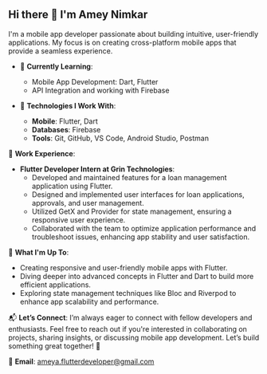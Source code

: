 ## Hi there 👋 I'm Amey Nimkar

I'm a mobile app developer passionate about building intuitive, user-friendly applications. My focus is on creating cross-platform mobile apps that provide a seamless experience.

- 🌱 **Currently Learning**:
  - Mobile App Development: Dart, Flutter
  - API Integration and working with Firebase

- 🔧 **Technologies I Work With**:
  - **Mobile**: Flutter, Dart
  - **Databases**: Firebase
  - **Tools**: Git, GitHub, VS Code, Android Studio, Postman

💼 **Work Experience**:
- **Flutter Developer Intern at Grin Technologies**:
  - Developed and maintained features for a loan management application using Flutter.
  - Designed and implemented user interfaces for loan applications, approvals, and user management.
  - Utilized GetX and Provider for state management, ensuring a responsive user experience.
  - Collaborated with the team to optimize application performance and troubleshoot issues, enhancing app stability and user satisfaction.

🚀 **What I'm Up To**:
- Creating responsive and user-friendly mobile apps with Flutter.
- Diving deeper into advanced concepts in Flutter and Dart to build more efficient applications.
- Exploring state management techniques like Bloc and Riverpod to enhance app scalability and performance.

📬 **Let’s Connect**:
I’m always eager to connect with fellow developers and enthusiasts. Feel free to reach out if you're interested in collaborating on projects, sharing insights, or discussing mobile app development. Let’s build something great together! 🤝

📧 **Email**: ameya.flutterdeveloper@gmail.com

